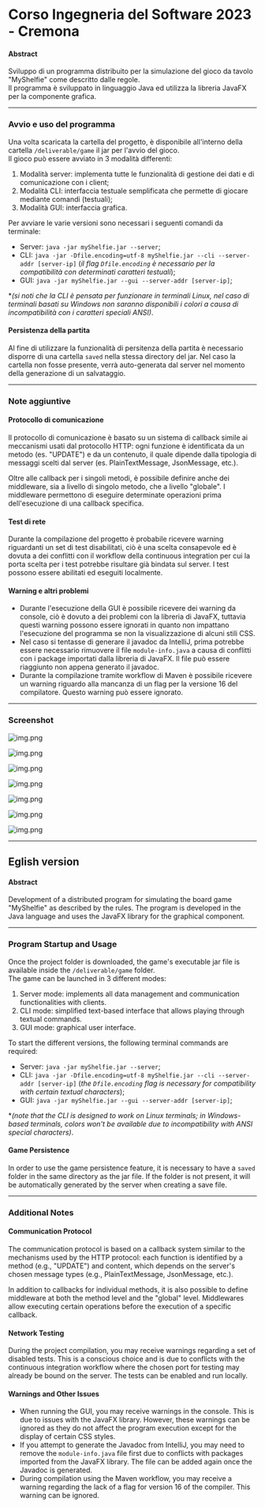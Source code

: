 # Corso Ingegneria del Software 2023 - Cremona

#### Abstract 
Sviluppo di un programma distribuito per la simulazione del gioco da tavolo "MyShelfie" come descritto dalle 
regole. </br>
Il programma è sviluppato in linguaggio Java ed utilizza la libreria JavaFX per la componente grafica. 

---
### Avvio e uso del programma 
Una volta scaricata la cartella del progetto, è disponibile all'interno della cartella `/deliverable/game` il jar per l'avvio del gioco. </br> 
Il gioco può essere avviato in 3 modalità differenti:
1. Modalità server: implementa tutte le funzionalità di gestione dei dati e di comunicazione con i client; 
2. Modalità CLI: interfaccia testuale semplificata che permette di giocare mediante comandi (testuali); 
3. Modalità GUI: interfaccia grafica. 

Per avviare le varie versioni sono necessari i seguenti comandi da terminale: 
- Server: `java -jar myShelfie.jar --server`;
- CLI: `java -jar -Dfile.encoding=utf-8 myShelfie.jar --cli --server-addr [server-ip]` (_il flag `Dfile.encoding` è necessario per la compatibilità con determinati caratteri testuali_);
- GUI: `java -jar myShelfie.jar --gui --server-addr [server-ip]`;

*_(si noti che la CLI è pensata per funzionare in terminali Linux, nel caso di terminali basati su Windows non saranno disponibili
i colori a causa di incompatibilità con i caratteri speciali ANSI)_.

#### Persistenza della partita 
Al fine di utilizzare la funzionalità di persitenza della partita è necessario
disporre di una cartella `saved` nella stessa directory del jar.
Nel caso la cartella non fosse presente, verrà auto-generata dal server 
nel momento della generazione di un salvataggio.

---
### Note aggiuntive

#### Protocollo di comunicazione 

Il protocollo di comunicazione è basato su un sistema di callback simile ai meccanismi usati dal protocollo HTTP: 
ogni funzione è identificata da un metodo (es. "UPDATE") e da un contenuto, il quale dipende dalla 
tipologia di messaggi scelti dal server (es. PlainTextMessage, JsonMessage, etc.). 

Oltre alle callback per i singoli metodi, è possibile definire anche dei middleware, sia a livello di 
singolo metodo, che a livello "globale". 
I middleware permettono di eseguire determinate operazioni prima 
dell'esecuzione di una callback specifica. 

#### Test di rete 
Durante la compilazione del progetto è probabile ricevere warning riguardanti un set di test disabilitati, ciò è una scelta 
consapevole ed è dovuta a dei conflitti con il workflow della continuous integration per cui la porta scelta per 
i test potrebbe risultare già bindata sul server. I test possono essere abilitati ed eseguiti localmente. 

#### Warning e altri problemi
- Durante l'esecuzione della GUI è possibile ricevere dei warning da console, ciò è dovuto a dei problemi con la libreria 
di JavaFX, tuttavia questi warning possono essere ignorati in quanto non impattano l'esecuzione del programma se non la visualizzazione di alcuni stili CSS. 
- Nel caso si tentasse di generare il javadoc da IntelliJ, prima potrebbe essere necessario rimuovere il file `module-info.java` a causa di 
conflitti con i package importati dalla libreria di JavaFX. Il file può essere riaggiunto non appena generato il javadoc. 
- Durante la compilazione tramite workflow di Maven è possibile ricevere un warning riguardo alla mancanza
di un flag per la versione 16 del compilatore. Questo warning può essere ignorato.

---

### Screenshot

![img.png](docs/cli_interface.png)

![img.png](docs/main_screen.png)

![img.png](docs/board_view.png)

![img.png](docs/board_view_disabled.png)

![img.png](docs/bookshelf_view_1.png)

![img.png](docs/bookshelf_view_2.png)

![img.png](docs/disconnection_and_turn.png)

--- 

## Eglish version
#### Abstract
Development of a distributed program for simulating the board game "MyShelfie" as described by the rules.
The program is developed in the Java language and uses the JavaFX library for the graphical component.

---
### Program Startup and Usage
Once the project folder is downloaded, the game's executable jar file is available inside the `/deliverable/game` folder.</br>
The game can be launched in 3 different modes:
1. Server mode: implements all data management and communication functionalities with clients.
2. CLI mode: simplified text-based interface that allows playing through textual commands.
3. GUI mode: graphical user interface.

To start the different versions, the following terminal commands are required:
- Server: `java -jar myShelfie.jar --server`;
- CLI: `java -jar -Dfile.encoding=utf-8 myShelfie.jar --cli --server-addr [server-ip]` (_the `Dfile.encoding` flag is necessary for compatibility with certain textual characters_);
- GUI: `java -jar myShelfie.jar --gui --server-addr [server-ip]`;

*_(note that the CLI is designed to work on Linux terminals; in Windows-based terminals, colors won't be available due to incompatibility with ANSI special characters)_.

#### Game Persistence
In order to use the game persistence feature, it is necessary to have a `saved` folder in the same directory as the jar file.
If the folder is not present, it will be automatically generated by the server when creating a save file.

---
### Additional Notes

#### Communication Protocol

The communication protocol is based on a callback system similar to the mechanisms used by the HTTP protocol:
each function is identified by a method (e.g., "UPDATE") and content, which depends on the server's chosen message types (e.g., PlainTextMessage, JsonMessage, etc.).

In addition to callbacks for individual methods, it is also possible to define middleware at both the method level and the "global" level.
Middlewares allow executing certain operations before the execution of a specific callback.

#### Network Testing
During the project compilation, you may receive warnings regarding a set of disabled tests. This is a conscious choice and is due to conflicts with the continuous integration workflow where the chosen port for testing may already be bound on the server. The tests can be enabled and run locally.

#### Warnings and Other Issues
- When running the GUI, you may receive warnings in the console. This is due to issues with the JavaFX library. However, these warnings can be ignored as they do not affect the program execution except for the display of certain CSS styles.
- If you attempt to generate the Javadoc from IntelliJ, you may need to remove the `module-info.java` file first due to conflicts with packages imported from the JavaFX library. The file can be added again once the Javadoc is generated.
- During compilation using the Maven workflow, you may receive a warning regarding the lack of a flag for version 16 of the compiler. This warning can be ignored.